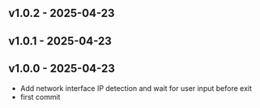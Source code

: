 ## v1.0.2 - 2025-04-23

## v1.0.1 - 2025-04-23

## v1.0.0 - 2025-04-23
* Add network interface IP detection and wait for user input before exit
* first commit

